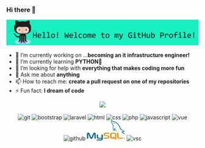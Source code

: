 ### Hi there 👋

 <p align="center">
 <img src="https://github.com/teoabaza/teoabaza/blob/main/welcometogitbanner.PNG?raw=true">

 
- 🔭 I’m currently working on ...<strong>becoming an it infrastructure engineer! </strong>
- 🌱 I’m currently learning <strong>PYTHON🐍 </strong>
- 🤔 I’m looking for help with <strong>everything that makes coding more fun</strong>
- 💬 Ask me about <strong>anything</strong>
- 📫 How to reach me: <strong>create a pull request on one of my repositories</strong>
- ⚡ Fun fact: <strong>I dream of code</strong>

<p align="center">
<img src="https://media.giphy.com/media/13HgwGsXF0aiGY/giphy.gif" width="500">
</p>

<p align="center">
  <img src="https://media.giphy.com/media/kH6CqYiquZawmU1HI6/giphy.gif" alt="git" width="100">
  <img src="https://media.giphy.com/media/Sr8xDpMwVKOHUWDVRD/giphy.gif" alt="bootstrap" width="75">
   <img src="https://media.giphy.com/media/kHlrPbN9zaoOo7KXDo/giphy.gif" alt="laravel" width="75">
   <img src="https://media.giphy.com/media/XAxylRMCdpbEWUAvr8/giphy.gif" alt="html" width="75">
   <img src="https://media.giphy.com/media/fsEaZldNC8A1PJ3mwp/giphy.gif" alt="css" width="75">
   <img src="https://media.giphy.com/media/JqDcpPX8vWahUny0pE/giphy.gif" alt="php" width="75">
  <img src="https://media3.giphy.com/media/ln7z2eWriiQAllfVcn/200w.webp" alt="javascript" width="75">
  <img src="https://i.giphy.com/media/VgGthkhUvGgOit7Y9i/200.webp" alt="vue" width="100">
  <img src="https://i.giphy.com/media/KzJkzjggfGN5Py6nkT/200.webp" alt="github" width="100">
 <img src="/sql_sticker.png" alt="sql" width="100">
  <img src="https://i.giphy.com/media/IdyAQJVN2kVPNUrojM/200.webp" alt="vsc" width="75">
</p>

